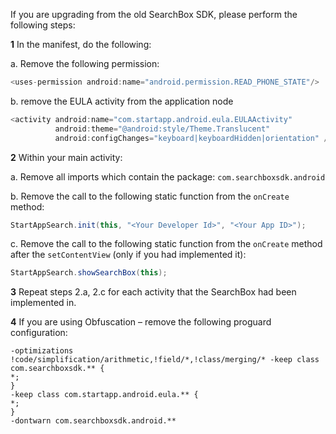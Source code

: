If you are upgrading from the old SearchBox SDK, please perform the following steps:

**1** In the manifest, do the following:

a.	Remove the following permission:
```java
<uses-permission android:name="android.permission.READ_PHONE_STATE"/>
```
b.	remove the EULA activity from the application node
```java
<activity android:name="com.startapp.android.eula.EULAActivity" 
          android:theme="@android:style/Theme.Translucent" 
          android:configChanges="keyboard|keyboardHidden|orientation" />
```
**2**	Within your main activity:

a.	Remove all imports which contain the package: ``com.searchboxsdk.android``

b.	Remove the call to the following static function from the ``onCreate`` method:
```java
StartAppSearch.init(this, "<Your Developer Id>", "<Your App ID>");
```

c.	Remove the call to the following static function from the ``onCreate`` method after the ``setContentView`` (only if you had implemented it):
```java
StartAppSearch.showSearchBox(this);
```
**3**	Repeat steps 2.a, 2.c for each activity that the SearchBox had been implemented in.

**4**	 If you are using Obfuscation – remove the following proguard configuration: 
```
-optimizations !code/simplification/arithmetic,!field/*,!class/merging/* -keep class com.searchboxsdk.** { 
*; 
} 
-keep class com.startapp.android.eula.** { 
*; 
} 
-dontwarn com.searchboxsdk.android.**
```